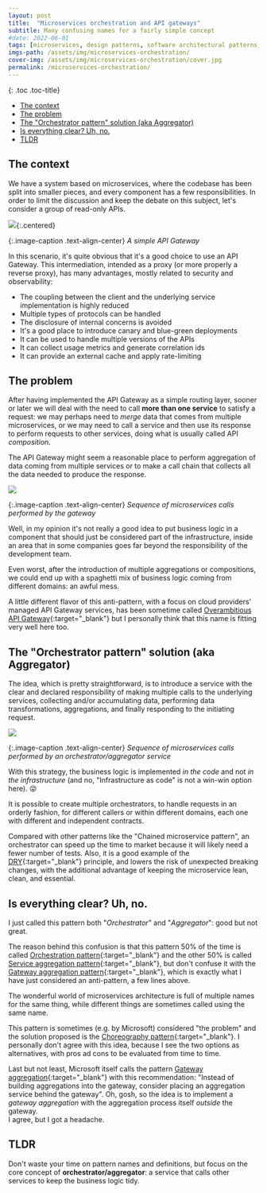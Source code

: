 ```yaml
---
layout: post
title:  "Microservices orchestration and API gateways"
subtitle: Many confusing names for a fairly simple concept
#date: 2022-06-01
tags: [microservices, design patterns, software architectural patterns, api gateway, cloud architecture, cloud providers]
imgs-path: /assets/img/microservices-orchestration/
cover-img: /assets/img/microservices-orchestration/cover.jpg
permalink: /microservices-orchestration/
---
```


{: .toc .toc-title}
- [The context](#the-context)
- [The problem](#the-problem)
- [The "Orchestrator pattern" solution (aka Aggregator)](#the-orchestrator-pattern-solution-aka-aggregator)
- [Is everything clear? Uh, no.](#is-everything-clear-uh-no)
- [TLDR](#tldr)


## The context
We have a system based on microservices, where the codebase has been split into smaller pieces, and every component has a few responsibilities.
In order to limit the discussion and keep the debate on this subject, let's consider a group of read-only APIs.

![]({{page.imgs-path}}apigw.jpg){:.centered}

{:.image-caption .text-align-center}
*A simple API Gateway*

In this scenario, it's quite obvious that it's a good choice to use an API Gateway. This intermediation, intended as a proxy (or more properly a reverse proxy), has many advantages, mostly related to security and observability:
- The coupling between the client and the underlying service implementation is highly reduced
- Multiple types of protocols can be handled
- The disclosure of internal concerns is avoided
- It's a good place to introduce canary and blue-green deployments
- It can be used to handle multiple versions of the APIs
- It can collect usage metrics and generate correlation ids
- It can provide an external cache and apply rate-limiting

## The problem
After having implemented the API Gateway as a simple routing layer, sooner or later we will deal with the need to call **more than one service** to satisfy a request: we may perhaps need to *merge* data that comes from multiple microservices, or we may need to call a service and then use its response to perform requests to other services, doing what is usually called API *composition*.

The API Gateway might seem a reasonable place to perform aggregation of data coming from multiple services or to make a call chain that collects all the data needed to produce the response.

![]({{page.imgs-path}}apigw-error.jpg)

{:.image-caption .text-align-center}
*Sequence of microservices calls performed by the gateway*

Well, in my opinion it's not really a good idea to put business logic in a component that should just be considered part of the infrastructure, inside an area that in some companies goes far beyond the responsibility of the development team.

Even worst, after the introduction of multiple aggregations or compositions, we could end up with a spaghetti mix of business logic coming from different domains: an awful mess.

A little different flavor of this anti-pattern, with a focus on cloud providers' managed API Gateway services, has been sometime called [Overambitious API Gateway](https://www.thoughtworks.com/radar/platforms/overambitious-api-gateways){:target="_blank"} but I personally think that this name is fitting very well here too.
## The "Orchestrator pattern" solution (aka Aggregator)

The idea, which is pretty straightforward, is to introduce a service with the clear and declared responsibility of making multiple calls to the underlying services, collecting and/or accumulating data, performing data transformations, aggregations, and finally responding to the initiating request.

![]({{page.imgs-path}}orchestrator.jpg)

{:.image-caption .text-align-center}
*Sequence of microservices calls performed by an orchestrator/aggregator service*

With this strategy, the business logic is implemented *in the code* and not *in the infrastructure* (and no, "Infrastructure as code" is not a win-win option here). 😜

It is possible to create multiple orchestrators, to handle requests in an orderly fashion, for different callers or within different domains, each one with different and independent contracts.

Compared with other patterns like the "Chained microservice pattern", an orchestrator can speed up the time to market because it will likely need a fewer number of tests. Also, it is a good example of the [DRY](https://en.wikipedia.org/wiki/Don%27t_repeat_yourself){:target="_blank"} principle, and lowers the risk of unexpected breaking changes, with the additional advantage of keeping the microservice lean, clean, and essential.

## Is everything clear? Uh, no.

I just called this pattern both "*Orchestrator*" and "*Aggregator*": good but not great.

The reason behind this confusion is that this pattern 50% of the time is called [Orchestration pattern](https://www.techtarget.com/searchapparchitecture/tip/Learn-the-benefits-of-microservices-orchestration){:target="_blank"} and the other 50% is called [Service aggregation pattern](https://medium.com/design-microservices-architecture-with-patterns/service-aggregator-pattern-e87561a47ac6){:target="_blank"}, but don't confuse it with the [Gateway aggregation pattern](https://medium.com/design-microservices-architecture-with-patterns/gateway-aggregation-pattern-9ff92e1771d0){:target="_blank"}, which is exactly what I have just considered an anti-pattern, a few lines above.

The wonderful world of microservices architecture is full of multiple names for the same thing, while different things are sometimes called using the same name.

This pattern is sometimes (e.g. by Microsoft) considered "the problem" and the solution proposed is the [Choreography pattern](https://docs.microsoft.com/en-us/azure/architecture/patterns/choreography){:target="_blank"}. I personally don't agree with this idea, because I see the two options as alternatives, with pros ad cons to be evaluated from time to time.

Last but not least, Microsoft itself calls the pattern [Gateway aggregation](https://docs.microsoft.com/en-us/azure/architecture/patterns/gateway-aggregation){:target="_blank"} with this recommendation: "Instead of building aggregations into the gateway, consider placing an aggregation service behind the gateway". Oh, gosh, so the idea is to implement a *gateway aggregation* with the aggregation process itself *outside* the gateway.  
I agree, but I got a headache.

## TLDR
Don't waste your time on pattern names and definitions, but focus on the core concept of **orchestrator/aggregator**: a service that calls other services to keep the business logic tidy.
